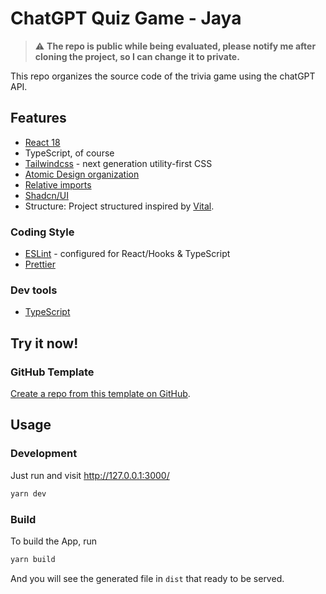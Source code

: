 # ChatGPT Quiz Game - Jaya

> :warning: **The repo is public while being evaluated, please notify me after cloning the project, so I can change it to private.**

This repo organizes the source code of the trivia game using the chatGPT API.


## Features

- [React 18](https://beta.reactjs.org/)
- TypeScript, of course
- [Tailwindcss](https://tailwindcss.com/) - next generation utility-first CSS
- [Atomic Design organization](https://bradfrost.com/blog/post/atomic-web-design/)
- [Relative imports](https://github.com/vitejs/vite/issues/88#issuecomment-762415200)
- [Shadcn/UI](https://ui.shadcn.com)
- Structure: Project structured inspired by [Vital](https://vital.josepvidal.dev).

### Coding Style

- [ESLint](https://eslint.org/) - configured for React/Hooks & TypeScript
- [Prettier](https://prettier.io/)

### Dev tools

- [TypeScript](https://www.typescriptlang.org/)


## Try it now!

### GitHub Template

[Create a repo from this template on GitHub](https://github.com/jvidalv/vital/generate).


## Usage

### Development

Just run and visit http://127.0.0.1:3000/

```bash
yarn dev
```

### Build

To build the App, run

```bash
yarn build
```

And you will see the generated file in `dist` that ready to be served.